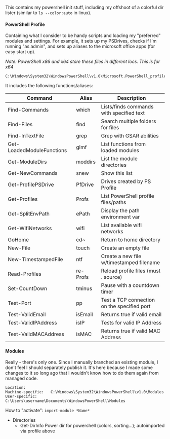 This contains my powershell init stuff, including my offshoot of a colorful dir lister (similar to `ls --color:auto` in linux).

#### PowerShell Profile 

Containing what I consider to be handy scripts and loading my "preferred" modules and settings. For example, it sets up my PSDrives, checks if I'm running "as admin", and sets up aliases to the microsoft office apps (for easy start up).

*Note: PowerShell x86 and x64 store these files in different locs. This is for x64*
```
C:\Windows\System32\WindowsPowerShell\v1.0\Microsoft.PowerShell_profile.ps1
```

It includes the following functions/aliases:

Command                   | Alias       | Description
-------                   | -----       | -----------
Find-Commands             | which       | Lists/finds commands with specified text
Find-Files                | find        | Search multiple folders for files
Find-InTextFile           | grep        | Grep with GSAR abilities
Get-LoadedModuleFunctions | glmf        | List functions from loaded modules
Get-ModuleDirs            | moddirs     | List the module directories
Get-NewCommands           | snew        | Show this list
Get-ProfilePSDrive        | PfDrive     | Drives created by PS Profile
Get-Profiles              | Profs       | List PowerShell profile files/paths
Get-SplitEnvPath          | ePath       | Display the path environment var
Get-WifiNetworks          | wifi        | List available wifi networks
GoHome                    | cd~         | Return to home directory
New-File                  | touch       | Create an empty file
New-TimestampedFile       | ntf         | Create a new file w/timestamped filename
Read-Profiles             | re-Profs    | Reload profile files (must . source)
Set-CountDown             | tminus      | Pause with a countdown timer
Test-Port                 | pp          | Test a TCP connection on the specified port
Test-ValidEmail           | isEmail     | Returns true if valid email
Test-ValidIPAddress       | isIP        | Tests for valid IP Address
Test-ValidMACAddress      | isMAC       | Returns true if valid MAC Address




#### Modules

Really - there's only one. Since I manually branched an existing module, I don't feel I should separately publish it. It's here because I made some changes to it so long ago that I wouldn't know how to do them again from managed code.

```
Location:
Machine-specific:	C:\Windows\System32\WindowsPowerShell\v1.0\Modules
User-specific:		C:\Users\username\Documents\WindowsPowerShell\Modules
 ```

How to "activate": `import-module *Name*`
 
* Directories
  * Get-DirInfo     		Power dir for powershell (colors, sorting...); autoimported via profile above


